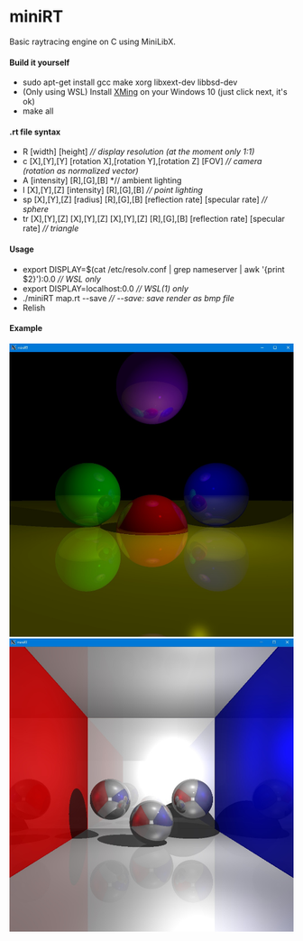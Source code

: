# miniRT  
Basic raytracing engine on C using MiniLibX.  

#### Build it yourself

- sudo apt-get install gcc make xorg libxext-dev libbsd-dev  
- (Only using WSL) Install [XMing](https://sourceforge.net/projects/xming/) on your Windows 10 (just click next, it's ok)  
- make all  

#### .rt file syntax

- R [width] [height] *// display resolution (at the moment only 1:1)*  
- c [X],[Y],[Y] [rotation X],[rotation Y],[rotation Z] [FOV] *// camera (rotation as normalized vector)*  
- A [intensity] [R],[G],[B] *// ambient lighting
- l [X],[Y],[Z] [intensity] [R],[G],[B] *// point lighting*
- sp [X],[Y],[Z] [radius] [R],[G],[B] [reflection rate] [specular rate] *// sphere*
- tr [X],[Y],[Z] [X],[Y],[Z] [X],[Y],[Z] [R],[G],[B] [reflection rate] [specular rate] *// triangle*

#### Usage

- export DISPLAY=$(cat /etc/resolv.conf | grep nameserver | awk '{print $2}'):0.0 *// WSL only*  
- export DISPLAY=localhost:0.0 *// WSL(1) only*  
- ./miniRT map.rt --save *// --save: save render as bmp file*  
- Relish  

#### Example

![Beautiful render](https://github.com/awend0/miniRT/blob/master/screenshots/simple.jpg?raw=true)  
![Another render](https://github.com/awend0/miniRT/blob/master/screenshots/room.jpg?raw=true)
